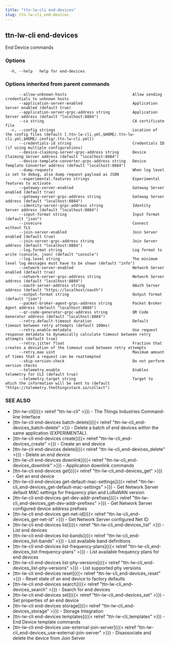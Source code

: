 ```yaml
---
title: "ttn-lw-cli end-devices"
slug: ttn-lw-cli_end-devices
---
```


## ttn-lw-cli end-devices

End Device commands

### Options

```
  -h, --help   help for end-devices
```

### Options inherited from parent commands

```
      --allow-unknown-hosts                             Allow sending credentials to unknown hosts
      --application-server-enabled                      Application Server enabled (default true)
      --application-server-grpc-address string          Application Server address (default "localhost:8884")
      --ca string                                       CA certificate file
  -c, --config strings                                  Location of the config files (default [.ttn-lw-cli.yml,$HOME/.ttn-lw-cli.yml,$HOME/.config/.ttn-lw-cli.yml])
      --credentials-id string                           Credentials ID (if using multiple configurations)
      --device-claiming-server-grpc-address string      Device Claiming Server address (default "localhost:8884")
      --device-template-converter-grpc-address string   Device Template Converter address (default "localhost:8884")
      --dump-requests                                   When log level is set to debug, also dump request payload as JSON
      --experimental.features strings                   Experimental features to activate
      --gateway-server-enabled                          Gateway Server enabled (default true)
      --gateway-server-grpc-address string              Gateway Server address (default "localhost:8884")
      --identity-server-grpc-address string             Identity Server address (default "localhost:8884")
      --input-format string                             Input format (default "json")
      --insecure                                        Connect without TLS
      --join-server-enabled                             Join Server enabled (default true)
      --join-server-grpc-address string                 Join Server address (default "localhost:8884")
      --log.format string                               Log format to write (console, json) (default "console")
      --log.level string                                The minimum level log messages must have to be shown (default "info")
      --network-server-enabled                          Network Server enabled (default true)
      --network-server-grpc-address string              Network Server address (default "localhost:8884")
      --oauth-server-address string                     OAuth Server address (default "https://localhost/oauth")
      --output-format string                            Output format (default "json")
      --packet-broker-agent-grpc-address string         Packet Broker Agent address (default "localhost:8884")
      --qr-code-generator-grpc-address string           QR Code Generator address (default "localhost:8884")
      --retry.default-timeout duration                  Default timeout between retry attempts (default 100ms)
      --retry.enable-metadata                           Use request response metadata to dynamically calculate timeout between retry attempts (default true)
      --retry.jitter float                              Fraction that creates a deviation of the timeout used between retry attempts
      --retry.max uint                                  Maximum amount of times that a request can be reattempted
      --skip-version-check                              Do not perform version checks
      --telemetry.enable                                Enables telemetry for CLI (default true)
      --telemetry.target string                         Target to which the information will be sent to (default "https://telemetry.thethingsstack.io/collect")
```

### SEE ALSO

* [ttn-lw-cli]({{< relref "ttn-lw-cli" >}})	 - The Things Industries Command-line Interface
* [ttn-lw-cli end-devices batch-delete]({{< relref "ttn-lw-cli_end-devices_batch-delete" >}})	 - Delete a batch of end devices within the same application (EXPERIMENTAL).
* [ttn-lw-cli end-devices create]({{< relref "ttn-lw-cli_end-devices_create" >}})	 - Create an end device
* [ttn-lw-cli end-devices delete]({{< relref "ttn-lw-cli_end-devices_delete" >}})	 - Delete an end device
* [ttn-lw-cli end-devices downlink]({{< relref "ttn-lw-cli_end-devices_downlink" >}})	 - Application downlink commands
* [ttn-lw-cli end-devices get]({{< relref "ttn-lw-cli_end-devices_get" >}})	 - Get an end device
* [ttn-lw-cli end-devices get-default-mac-settings]({{< relref "ttn-lw-cli_end-devices_get-default-mac-settings" >}})	 - Get Network Server default MAC settings for frequency plan and LoRaWAN version
* [ttn-lw-cli end-devices get-dev-addr-prefixes]({{< relref "ttn-lw-cli_end-devices_get-dev-addr-prefixes" >}})	 - Get Network Server configured device address prefixes
* [ttn-lw-cli end-devices get-net-id]({{< relref "ttn-lw-cli_end-devices_get-net-id" >}})	 - Get Network Server configured Net ID
* [ttn-lw-cli end-devices list]({{< relref "ttn-lw-cli_end-devices_list" >}})	 - List end devices
* [ttn-lw-cli end-devices list-bands]({{< relref "ttn-lw-cli_end-devices_list-bands" >}})	 - List available band definitions
* [ttn-lw-cli end-devices list-frequency-plans]({{< relref "ttn-lw-cli_end-devices_list-frequency-plans" >}})	 - List available frequency plans for end devices
* [ttn-lw-cli end-devices list-phy-versions]({{< relref "ttn-lw-cli_end-devices_list-phy-versions" >}})	 - List supported phy versions
* [ttn-lw-cli end-devices reset]({{< relref "ttn-lw-cli_end-devices_reset" >}})	 - Reset state of an end device to factory defaults
* [ttn-lw-cli end-devices search]({{< relref "ttn-lw-cli_end-devices_search" >}})	 - Search for end devices
* [ttn-lw-cli end-devices set]({{< relref "ttn-lw-cli_end-devices_set" >}})	 - Set properties of an end device
* [ttn-lw-cli end-devices storage]({{< relref "ttn-lw-cli_end-devices_storage" >}})	 - Storage Integration
* [ttn-lw-cli end-devices templates]({{< relref "ttn-lw-cli_templates" >}})	 - End Device template commands
* [ttn-lw-cli end-devices use-external-join-server]({{< relref "ttn-lw-cli_end-devices_use-external-join-server" >}})	 - Disassociate and delete the device from Join Server

